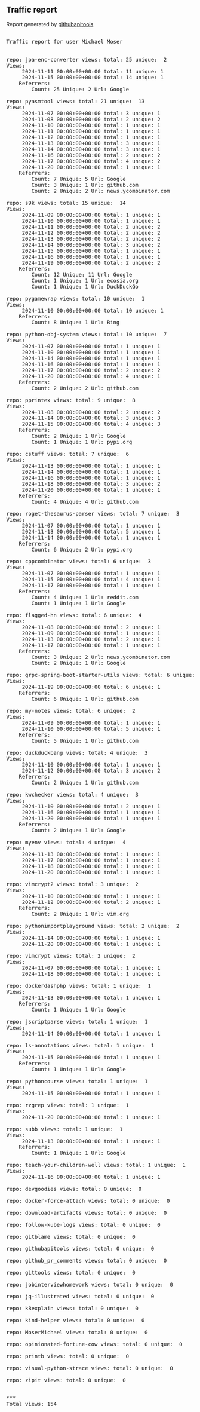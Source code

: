 <h2> Traffic report </h2>

Report generated by <a href="https://github.com/MoserMichael/githubapitools">githubapitools</a>

<pre>

Traffic report for user Michael Moser


repo: jpa-enc-converter views: total: 25 unique:  2
Views:
	 2024-11-11 00:00:00+00:00 total: 11 unique: 1
	 2024-11-15 00:00:00+00:00 total: 14 unique: 1
	Referrers:
		Count: 25 Unique: 2 Url: Google

repo: pyasmtool views: total: 21 unique:  13
Views:
	 2024-11-07 00:00:00+00:00 total: 3 unique: 1
	 2024-11-08 00:00:00+00:00 total: 2 unique: 2
	 2024-11-10 00:00:00+00:00 total: 1 unique: 1
	 2024-11-11 00:00:00+00:00 total: 1 unique: 1
	 2024-11-12 00:00:00+00:00 total: 1 unique: 1
	 2024-11-13 00:00:00+00:00 total: 3 unique: 1
	 2024-11-14 00:00:00+00:00 total: 3 unique: 1
	 2024-11-16 00:00:00+00:00 total: 2 unique: 2
	 2024-11-17 00:00:00+00:00 total: 4 unique: 2
	 2024-11-20 00:00:00+00:00 total: 1 unique: 1
	Referrers:
		Count: 7 Unique: 5 Url: Google
		Count: 3 Unique: 1 Url: github.com
		Count: 2 Unique: 2 Url: news.ycombinator.com

repo: s9k views: total: 15 unique:  14
Views:
	 2024-11-09 00:00:00+00:00 total: 1 unique: 1
	 2024-11-10 00:00:00+00:00 total: 1 unique: 1
	 2024-11-11 00:00:00+00:00 total: 2 unique: 2
	 2024-11-12 00:00:00+00:00 total: 2 unique: 2
	 2024-11-13 00:00:00+00:00 total: 2 unique: 2
	 2024-11-14 00:00:00+00:00 total: 3 unique: 2
	 2024-11-15 00:00:00+00:00 total: 1 unique: 1
	 2024-11-16 00:00:00+00:00 total: 1 unique: 1
	 2024-11-19 00:00:00+00:00 total: 2 unique: 2
	Referrers:
		Count: 12 Unique: 11 Url: Google
		Count: 1 Unique: 1 Url: ecosia.org
		Count: 1 Unique: 1 Url: DuckDuckGo

repo: pygamewrap views: total: 10 unique:  1
Views:
	 2024-11-10 00:00:00+00:00 total: 10 unique: 1
	Referrers:
		Count: 8 Unique: 1 Url: Bing

repo: python-obj-system views: total: 10 unique:  7
Views:
	 2024-11-07 00:00:00+00:00 total: 1 unique: 1
	 2024-11-10 00:00:00+00:00 total: 1 unique: 1
	 2024-11-14 00:00:00+00:00 total: 1 unique: 1
	 2024-11-16 00:00:00+00:00 total: 1 unique: 1
	 2024-11-17 00:00:00+00:00 total: 2 unique: 2
	 2024-11-20 00:00:00+00:00 total: 4 unique: 1
	Referrers:
		Count: 2 Unique: 2 Url: github.com

repo: pprintex views: total: 9 unique:  8
Views:
	 2024-11-08 00:00:00+00:00 total: 2 unique: 2
	 2024-11-14 00:00:00+00:00 total: 3 unique: 3
	 2024-11-15 00:00:00+00:00 total: 4 unique: 3
	Referrers:
		Count: 2 Unique: 1 Url: Google
		Count: 1 Unique: 1 Url: pypi.org

repo: cstuff views: total: 7 unique:  6
Views:
	 2024-11-13 00:00:00+00:00 total: 1 unique: 1
	 2024-11-14 00:00:00+00:00 total: 1 unique: 1
	 2024-11-16 00:00:00+00:00 total: 1 unique: 1
	 2024-11-18 00:00:00+00:00 total: 3 unique: 2
	 2024-11-20 00:00:00+00:00 total: 1 unique: 1
	Referrers:
		Count: 4 Unique: 4 Url: github.com

repo: roget-thesaurus-parser views: total: 7 unique:  3
Views:
	 2024-11-07 00:00:00+00:00 total: 1 unique: 1
	 2024-11-13 00:00:00+00:00 total: 5 unique: 1
	 2024-11-14 00:00:00+00:00 total: 1 unique: 1
	Referrers:
		Count: 6 Unique: 2 Url: pypi.org

repo: cppcombinator views: total: 6 unique:  3
Views:
	 2024-11-07 00:00:00+00:00 total: 1 unique: 1
	 2024-11-15 00:00:00+00:00 total: 4 unique: 1
	 2024-11-17 00:00:00+00:00 total: 1 unique: 1
	Referrers:
		Count: 4 Unique: 1 Url: reddit.com
		Count: 1 Unique: 1 Url: Google

repo: flagged-hn views: total: 6 unique:  4
Views:
	 2024-11-08 00:00:00+00:00 total: 2 unique: 1
	 2024-11-09 00:00:00+00:00 total: 1 unique: 1
	 2024-11-13 00:00:00+00:00 total: 2 unique: 1
	 2024-11-17 00:00:00+00:00 total: 1 unique: 1
	Referrers:
		Count: 3 Unique: 2 Url: news.ycombinator.com
		Count: 2 Unique: 1 Url: Google

repo: grpc-spring-boot-starter-utils views: total: 6 unique:  1
Views:
	 2024-11-19 00:00:00+00:00 total: 6 unique: 1
	Referrers:
		Count: 6 Unique: 1 Url: github.com

repo: my-notes views: total: 6 unique:  2
Views:
	 2024-11-09 00:00:00+00:00 total: 1 unique: 1
	 2024-11-10 00:00:00+00:00 total: 5 unique: 1
	Referrers:
		Count: 5 Unique: 1 Url: github.com

repo: duckduckbang views: total: 4 unique:  3
Views:
	 2024-11-10 00:00:00+00:00 total: 1 unique: 1
	 2024-11-12 00:00:00+00:00 total: 3 unique: 2
	Referrers:
		Count: 2 Unique: 1 Url: github.com

repo: kwchecker views: total: 4 unique:  3
Views:
	 2024-11-10 00:00:00+00:00 total: 2 unique: 1
	 2024-11-16 00:00:00+00:00 total: 1 unique: 1
	 2024-11-20 00:00:00+00:00 total: 1 unique: 1
	Referrers:
		Count: 2 Unique: 1 Url: Google

repo: myenv views: total: 4 unique:  4
Views:
	 2024-11-13 00:00:00+00:00 total: 1 unique: 1
	 2024-11-17 00:00:00+00:00 total: 1 unique: 1
	 2024-11-18 00:00:00+00:00 total: 1 unique: 1
	 2024-11-20 00:00:00+00:00 total: 1 unique: 1

repo: vimcrypt2 views: total: 3 unique:  2
Views:
	 2024-11-10 00:00:00+00:00 total: 1 unique: 1
	 2024-11-12 00:00:00+00:00 total: 2 unique: 1
	Referrers:
		Count: 2 Unique: 1 Url: vim.org

repo: pythonimportplayground views: total: 2 unique:  2
Views:
	 2024-11-14 00:00:00+00:00 total: 1 unique: 1
	 2024-11-20 00:00:00+00:00 total: 1 unique: 1

repo: vimcrypt views: total: 2 unique:  2
Views:
	 2024-11-07 00:00:00+00:00 total: 1 unique: 1
	 2024-11-18 00:00:00+00:00 total: 1 unique: 1

repo: dockerdashphp views: total: 1 unique:  1
Views:
	 2024-11-13 00:00:00+00:00 total: 1 unique: 1
	Referrers:
		Count: 1 Unique: 1 Url: Google

repo: jscriptparse views: total: 1 unique:  1
Views:
	 2024-11-14 00:00:00+00:00 total: 1 unique: 1

repo: ls-annotations views: total: 1 unique:  1
Views:
	 2024-11-15 00:00:00+00:00 total: 1 unique: 1
	Referrers:
		Count: 1 Unique: 1 Url: Google

repo: pythoncourse views: total: 1 unique:  1
Views:
	 2024-11-15 00:00:00+00:00 total: 1 unique: 1

repo: rzgrep views: total: 1 unique:  1
Views:
	 2024-11-20 00:00:00+00:00 total: 1 unique: 1

repo: subb views: total: 1 unique:  1
Views:
	 2024-11-13 00:00:00+00:00 total: 1 unique: 1
	Referrers:
		Count: 1 Unique: 1 Url: Google

repo: teach-your-children-well views: total: 1 unique:  1
Views:
	 2024-11-16 00:00:00+00:00 total: 1 unique: 1

repo: devgoodies views: total: 0 unique:  0

repo: docker-force-attach views: total: 0 unique:  0

repo: download-artifacts views: total: 0 unique:  0

repo: follow-kube-logs views: total: 0 unique:  0

repo: gitblame views: total: 0 unique:  0

repo: githubapitools views: total: 0 unique:  0

repo: github_pr_comments views: total: 0 unique:  0

repo: gittools views: total: 0 unique:  0

repo: jobinterviewhomework views: total: 0 unique:  0

repo: jq-illustrated views: total: 0 unique:  0

repo: k8explain views: total: 0 unique:  0

repo: kind-helper views: total: 0 unique:  0

repo: MoserMichael views: total: 0 unique:  0

repo: opinionated-fortune-cow views: total: 0 unique:  0

repo: printb views: total: 0 unique:  0

repo: visual-python-strace views: total: 0 unique:  0

repo: zipit views: total: 0 unique:  0


***
Total views: 154
